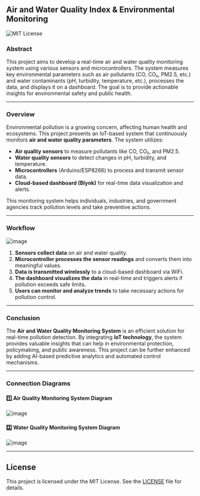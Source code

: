 
## **Air and Water Quality Index & Environmental Monitoring**  

![MIT License](https://img.shields.io/badge/License-MIT-green.svg)

### **Abstract**  
This project aims to develop a real-time air and water quality monitoring system using various sensors and microcontrollers. The system measures key environmental parameters such as air pollutants (CO, CO₂, PM2.5, etc.) and water contaminants (pH, turbidity, temperature, etc.), processes the data, and displays it on a dashboard. The goal is to provide actionable insights for environmental safety and public health.  

---

### **Overview**  
Environmental pollution is a growing concern, affecting human health and ecosystems. This project presents an IoT-based system that continuously monitors **air and water quality parameters**. The system utilizes:  
- **Air quality sensors** to measure pollutants like CO, CO₂, and PM2.5.  
- **Water quality sensors** to detect changes in pH, turbidity, and temperature.  
- **Microcontrollers** (Arduino/ESP8266) to process and transmit sensor data.  
- **Cloud-based dashboard (Blynk)** for real-time data visualization and alerts.  

This monitoring system helps individuals, industries, and government agencies track pollution levels and take preventive actions.  

---

### **Workflow**  

![image](https://github.com/user-attachments/assets/7b620d6e-3d84-4bc1-a44c-b6c9ab56aa65)

1. **Sensors collect data** on air and water quality.  
2. **Microcontroller processes the sensor readings** and converts them into meaningful values.  
3. **Data is transmitted wirelessly** to a cloud-based dashboard via WiFi.  
4. **The dashboard visualizes the data** in real-time and triggers alerts if pollution exceeds safe limits.  
5. **Users can monitor and analyze trends** to take necessary actions for pollution control.  

---

### **Conclusion**  
The **Air and Water Quality Monitoring System** is an efficient solution for real-time pollution detection. By integrating **IoT technology**, the system provides valuable insights that can help in environmental protection, policymaking, and public awareness. This project can be further enhanced by adding AI-based predictive analytics and automated control mechanisms.  

---

### **Connection Diagrams**  
#### **1️⃣ Air Quality Monitoring System Diagram**  
![image](https://github.com/user-attachments/assets/f81c366b-5235-47f4-8a8e-21560af23685)


#### **2️⃣ Water Quality Monitoring System Diagram**  
![image](https://github.com/user-attachments/assets/1552a45a-1fcd-4bfd-936f-575684a1d5a5)

---

## License

This project is licensed under the MIT License. See the [LICENSE](LICENSE) file for details.

